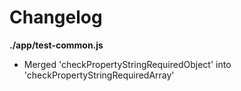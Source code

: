# Changelog

**./app/test-common.js**
* Merged 'checkPropertyStringRequiredObject' into 'checkPropertyStringRequiredArray'
